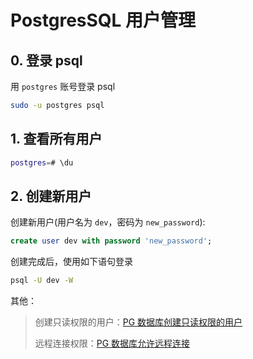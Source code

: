 # PostgresSQL 用户管理

## 0. 登录 psql

用 `postgres` 账号登录 psql

```bash
sudo -u postgres psql
```

## 1. 查看所有用户

```bash
postgres=# \du
```

## 2. 创建新用户

创建新用户(用户名为 `dev`，密码为 `new_password`):

```sql
create user dev with password 'new_password';
```

创建完成后，使用如下语句登录

```bash
psql -U dev -W
```

其他：

> 创建只读权限的用户：[PG 数据库创建只读权限的用户](PG数据库创建只读权限的用户.md)
>
> 远程连接权限：[PG 数据库允许远程连接](PG数据库允许远程连接.md)
